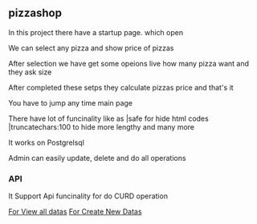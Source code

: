 <h2>pizzashop</h2>
  <p>In this project there have a startup page. which open <a<a href="127.0.0.1:8000/pizzaShop/"</a></p>
  <p>We can select any pizza and show price of pizzas</p>
  <p>After selection we have get some opeions live how many pizza want and they ask size</p>
  <p>After completed these setps they calculate pizzas price and that's it</p>
  <p>You have to jump any time main page</p>
  <p>There have lot of funcinality like as |safe for hide html codes |truncatechars:100 to hide more lengthy and many more</p>
  <p>It works on Postgrelsql</p>
  <p>Admin can easily update, delete and do all operations</p>
  <h3>API</h3>
  <p>It Support Api funcinality for do CURD operation</p>
<a href = "http://127.0.0.1:8000/pizzaShop/api">For View all datas</a>
<a href = "http://127.0.0.1:8000/pizzaShop/api/create">For Create New Datas</a>
